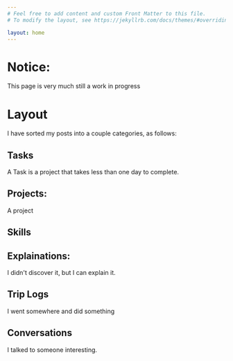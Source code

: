 ```yaml
---
# Feel free to add content and custom Front Matter to this file.
# To modify the layout, see https://jekyllrb.com/docs/themes/#overriding-theme-defaults

layout: home
---
```

# Notice:
This page is very much still a work in progress

# Layout
I have sorted my posts into a couple categories, as follows:
## Tasks
A Task is a project that takes less than one day to complete.
## Projects:
A project
## Skills
## Explainations:
I didn't discover it, but I can explain it. 
## Trip Logs
I went somewhere and did something
## Conversations
I talked to someone interesting.

